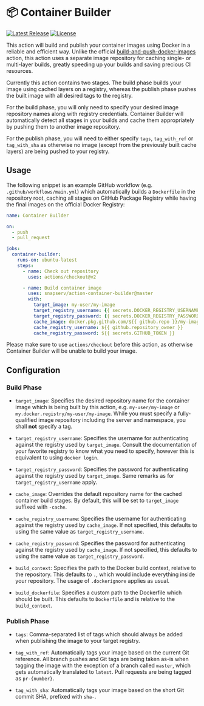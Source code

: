# :package: Container Builder

[![Latest Release](https://img.shields.io/github/v/release/snapserv/action-container-builder)](https://github.com/snapserv/action-container-builder/releases)
[![License](https://img.shields.io/github/license/snapserv/action-container-builder)](https://github.com/snapserv/action-container-builder/blob/master/LICENSE)

This action will build and publish your container images using Docker in
a reliable and efficient way. Unlike the official
[build-and-push-docker-images](https://github.com/marketplace/actions/build-and-push-docker-images)
action, this action uses a separate image repository for caching single-
or multi-layer builds, greatly speeding up your builds and saving
precious CI resources.

Currently this action contains two stages. The build phase builds your
image using cached layers on a registry, whereas the publish phase
pushes the built image with all desired tags to the registry.

For the build phase, you will only need to specify your desired image
repository names along with registry credentials. Container Builder will
automatically detect all stages in your builds and cache them
appropriately by pushing them to another image repository.

For the publish phase, you will need to either specify `tags`,
`tag_with_ref` or `tag_with_sha` as otherwise no image (except from the
previously built cache layers) are being pushed to your registry.

## Usage

The following snippet is an example GitHub workflow (e.g.
`.github/workflows/main.yml`) which automatically builds a `Dockerfile`
in the repository root, caching all stages on GitHub Package Registry
while having the final images on the official Docker Registry:

```yaml
name: Container Builder

on:
  - push
  - pull_request

jobs:
  container-builder:
    runs-on: ubuntu-latest
    steps:
      - name: Check out repository
        uses: actions/checkout@v2

      - name: Build container image
        uses: snapserv/action-container-builder@master
        with:
          target_image: my-user/my-image
          target_registry_username: {{ secrets.DOCKER_REGISTRY_USERNAME }}
          target_registry_password: {{ secrets.DOCKER_REGISTRY_PASSWORD }}
          cache_image: docker.pkg.github.com/${{ github.repo }}/my-image
          cache_registry_username: ${{ github.repository_owner }}
          cache_registry_password: ${{ secrets.GITHUB_TOKEN }}
```

Please make sure to use `actions/checkout` before this action, as
otherwise Container Builder will be unable to build your image.

## Configuration

### Build Phase

- `target_image`: Specifies the desired repository name for the
  container image which is being built by this action, e.g.
  `my-user/my-image` or `my.docker.registry/my-user/my-image`. While you
  must specify a fully-qualified image repository including the server
  and namespace, you shall **not** specify a tag.

- `target_registry_username`: Specifies the username for authenticating
  against the registry used by `target_image`. Consult the documentation
  of your favorite registry to know what you need to specify, however
  this is equivalent to using `docker login`.

- `target_registry_password`: Specifies the password for authenticating
  against the registry used by `target_image`. Same remarks as for
  `target_registry_username` apply.

- `cache_image`: Overrides the default repository name for the cached
  container build stages. By default, this will be set to `target_image`
  suffixed with `-cache`.

- `cache_registry_username`: Specifies the username for authenticating
  against the registry used by `cache_image`. If not specified, this
  defaults to using the same value as `target_registry_username`.

- `cache_registry_password`: Specifies the password for authenticating
  against the registry used by `cache_image`. If not specified, this
  defaults to using the same value as `target_registry_password`.

- `build_context`: Specifies the path to the Docker build context,
  relative to the repository. This defaults to `.`, which would include
  everything inside your repository. The usage of `.dockerignore`
  applies as usual.

- `build_dockerfile`: Specifies a custom path to the Dockerfile which
  should be built. This defaults to `Dockerfile` and is relative to the
  `build_context`.

### Publish Phase

- `tags`: Comma-separated list of tags which should always be added when
  publishing the image to your target registry.

- `tag_with_ref`: Automatically tags your image based on the current Git
  reference. All branch pushes and Git tags are being taken as-is when
  tagging the image with the exception of a branch called `master`,
  which gets automatically translated to `latest`. Pull requests are
  being tagged as `pr-{number}`.

- `tag_with_sha`: Automatically tags your image based on the short Git
  commit SHA, prefixed with `sha-`.
